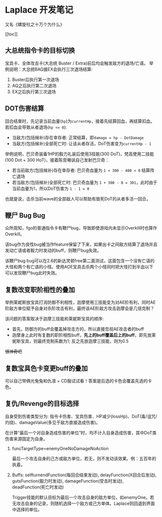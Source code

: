 # Laplace 开发笔记

又名《螺旋社之十万个为什么》

[[toc]]

## 大总统指令卡的目标切换

宝具卡、全体攻击卡(大总统 Buster / Extra)前后均会触发敌方的退场/亡语。
举例说明：大总统BAQ接EX会执行三次退场结算:

1. Buster后执行第一次退场
2. AQ之后执行第二次退场
3. EX之后执行第三次退场

## DOT伤害结算

回合结束时，先记录当前血量(`hp`)为`currentHp`，接着先结算回血，再结算扣血。若扣血会导致从者退场(`hp <= 0`):

- 当敌方(包括候补)存在幸存者: 正常结算，即`damage = hp - DotDamage`
- 当敌方(包括候补)全部死亡时: 让该从者存活，DoT伤害变为`currentHp - 1`

举例说明，巴贝奇装备1HP的毅力礼装后使用3技能(300 DoT)，梵高使用二技能(100 Dot + 300 HoT)，接着陈宫嘲讽自己发射巴贝奇：

- 若当前敌方(包括候补)存在幸存者: 巴贝奇血量为 `1 + 300 - 400 < 0` 结算阵亡退场
- 若当敌方(包括候补)全部死亡时: 巴贝奇血量为 `1 + 300 - 0 = 301`，此时由于当前血量为1，所以DoT伤害为 `1 - 1 = 0`

也就是说，击杀当前wave的全部敌人可以帮助有致死DoT的从者多活一回合。

## 鞭尸 Bug Bug

众所周知，fgo的普通指令卡有鞭尸bug，导致即使游戏内未显示Overkill时也算作Overkill。

该bug作为良性bug被当作feature保留了下来，如果出卡之间敌方结算了退场并且发动亡语或者毅力时发动的buff，则鞭尸bug失效。

该鞭尸bug bug可以在2.6的新达灵顿free第二面测试，这面包含一个没有亡语的大怪和两个有亡语的小怪。使用AOE宝具击杀两个小怪同时把大怪打到半血以下可以发现鞭尸bug此时失效。

## 复数改变职阶相性的叠加

举例莱妮斯放宝具打消防御不利相性，迦摩使用三技能变为对AE阶有利，同时AE阶敌方单位赋予自身对杀阶攻击有利，最终该AE阶敌方攻击迦摩会是几倍克制？

该问题的答案取决于迦摩三技能和莱妮斯宝具的顺序:

- 首先，防御方的buff会覆盖掉攻击方的，所以直接忽视AE攻击者的buff
- 迦摩身上此时有复数的职阶相性buff，**先上的buff覆盖后上的buff**，即先放莱妮斯宝具，则最终克制系数为1; 反之先放迦摩三技能，则为0.5

~~很神奇吧~~

## 复数宝具色卡变更buff的叠加

可以自己带俩光兔兔和仇凛 + CD服试试看！答案是后选的卡色会覆盖先选的卡色。

## 复仇/Revenge的目标选择

自身受到伤害类型分为: 指令卡伤害、宝具伤害、HP减少(lossHp)、DoT(毒/诅咒/灼烧)、damageValue(多见于敌方直接造成伤害)。

在计算“最后一个对自身造成伤害的单位”时，均不计入自身造成伤害，其中DoT类伤害来源固定为自身。

1. funcTargetType=enemyOneNoDamageNoAction

   最后一个攻击自身的己方或敌方单位，若无，则不发动该效果。例：五百年的执着。

2. Buffs: selfturnendFunction(每回合结束发动), delayFunction(X回合后发动), gutsFunction(毅力时发动),
   damageFunction(受击时发动), deadFunction(死亡时发动)

   Trigger技能的默认目标为最后一个攻击自身的敌方单位，如enemyOne。若无攻击自身的记录，则随机选择一个敌方或己方单体。Laplace则回退到界面中选择的单位。
